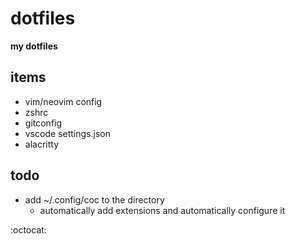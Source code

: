 # dotfiles

**my dotfiles**



## items

- vim/neovim config
- zshrc
- gitconfig
- vscode settings.json
- alacritty

## todo
- add ~/.config/coc to the directory
    - automatically add extensions and automatically configure it


:octocat:

